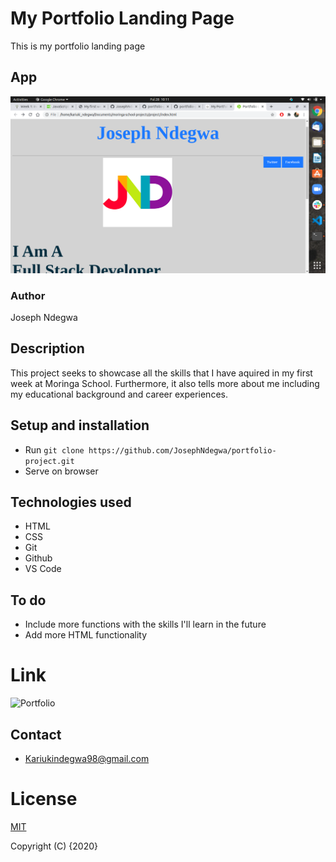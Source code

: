 # My Portfolio Landing Page
This is my portfolio landing page
## App
![App](images/app.png)

### Author
Joseph Ndegwa

## Description
 This project seeks to showcase all  the skills that I have aquired in my first week at Moringa School. Furthermore, it also tells more about me including my educational background and career experiences.

 ## Setup and installation
- Run `git clone https://github.com/JosephNdegwa/portfolio-project.git`
- Serve on browser 
## Technologies used
* HTML
* CSS
* Git
* Github
* VS Code

## To do
* Include more functions with the skills I'll learn in the future
* Add more HTML functionality

# Link
![Portfolio](https://josephndegwa.github.io/portfolio-project/)

## Contact
* Kariukindegwa98@gmail.com

# License
[MIT](https://choosealicense.com/licenses/mit/)

Copyright (C) {2020}
